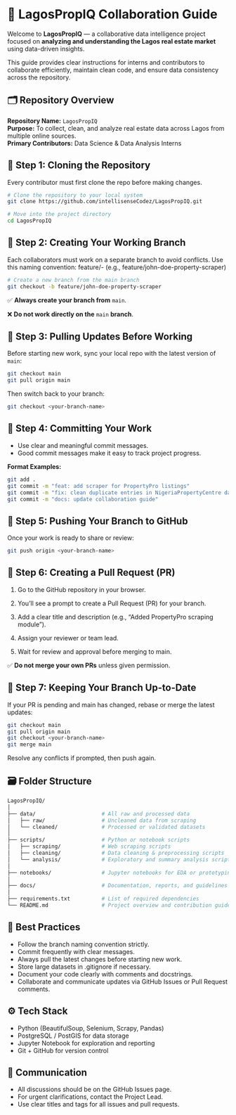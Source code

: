 # 🤝 LagosPropIQ Collaboration Guide

Welcome to **LagosPropIQ** — a collaborative data intelligence project focused on **analyzing and understanding the Lagos real estate market** using data-driven insights.

This guide provides clear instructions for interns and contributors to collaborate efficiently, maintain clean code, and ensure data consistency across the repository.

## 🗂️ Repository Overview

**Repository Name:** `LagosPropIQ`  
**Purpose:** To collect, clean, and analyze real estate data across Lagos from multiple online sources.  
**Primary Contributors:** Data Science & Data Analysis Interns  

## 🚀 Step 1: Cloning the Repository

Every contributor must first clone the repo before making changes.

```bash
# Clone the repository to your local system
git clone https://github.com/intellisenseCodez/LagosPropIQ.git

# Move into the project directory
cd LagosPropIQ
```

## 🌿 Step 2: Creating Your Working Branch

Each collaborators must work on a separate branch to avoid conflicts.
Use this naming convention:
feature/<name>-<task> (e.g., feature/john-doe-property-scraper)

```bash
# Create a new branch from the main branch
git checkout -b feature/john-doe-property-scraper
```

✅ **Always create your branch from** `main`.

❌ **Do not work directly on the** `main` **branch**.

## 💾 Step 3: Pulling Updates Before Working

Before starting new work, sync your local repo with the latest version of `main`:

```bash
git checkout main
git pull origin main
```

Then switch back to your branch:

```bash
git checkout <your-branch-name>
```

## 🧠 Step 4: Committing Your Work

- Use clear and meaningful commit messages.
- Good commit messages make it easy to track project progress.

**Format Examples:**

```bash
git add .
git commit -m "feat: add scraper for PropertyPro listings"
git commit -m "fix: clean duplicate entries in NigeriaPropertyCentre dataset"
git commit -m "docs: update collaboration guide"
```
## 🔄 Step 5: Pushing Your Branch to GitHub

Once your work is ready to share or review:

```bash
git push origin <your-branch-name>
```

## 🧩 Step 6: Creating a Pull Request (PR)

1. Go to the GitHub repository in your browser.

2. You’ll see a prompt to create a Pull Request (PR) for your branch.

3. Add a clear title and description (e.g., “Added PropertyPro scraping module”).

4. Assign your reviewer or team lead.

5. Wait for review and approval before merging to main.

✅ **Do not merge your own PRs** unless given permission.


## 🧹 Step 7: Keeping Your Branch Up-to-Date

If your PR is pending and main has changed, rebase or merge the latest updates:

```bash
git checkout main
git pull origin main
git checkout <your-branch-name>
git merge main
```

Resolve any conflicts if prompted, then push again.

## 🗃️ Folder Structure

```bash
LagosPropIQ/
│
├── data/                     # All raw and processed data
│   ├── raw/                  # Uncleaned data from scraping
│   └── cleaned/              # Processed or validated datasets
│
├── scripts/                  # Python or notebook scripts
│   ├── scraping/             # Web scraping scripts
│   ├── cleaning/             # Data cleaning & preprocessing scripts
│   └── analysis/             # Exploratory and summary analysis scripts
│
├── notebooks/                # Jupyter notebooks for EDA or prototyping
│
├── docs/                     # Documentation, reports, and guidelines
│
├── requirements.txt          # List of required dependencies
└── README.md                 # Project overview and contribution guide
```

## 🧱 Best Practices

- Follow the branch naming convention strictly.
- Commit frequently with clear messages.
- Always pull the latest changes before starting new work.
- Store large datasets in .gitignore if necessary.
- Document your code clearly with comments and docstrings.
- Collaborate and communicate updates via GitHub Issues or Pull Request comments.

## ⚙️ Tech Stack

- Python (BeautifulSoup, Selenium, Scrapy, Pandas)
- PostgreSQL / PostGIS for data storage
- Jupyter Notebook for exploration and reporting
- Git + GitHub for version control

## 💬 Communication

- All discussions should be on the GitHub Issues page.
- For urgent clarifications, contact the Project Lead.
- Use clear titles and tags for all issues and pull requests.







